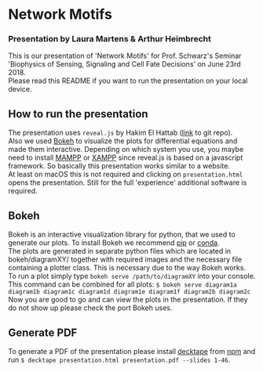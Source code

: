 # Network Motifs
### Presentation by Laura Martens & Arthur Heimbrecht

This is our presentation of 'Network Motifs' for Prof. Schwarz's Seminar 'Biophysics of Sensing, Signaling and Cell Fate Decisions' on June 23rd 2018. <br>
Please read this README if you want to run the presentation on your local device.

## How to run the presentation
The presentation uses `reveal.js` by Hakim El Hattab ([link](https://github.com/hakimel/reveal.js/) to git repo). <br>
Also we used [Bokeh](https://bokeh.pydata.org/en/latest/) to visualize the plots for differential equations and made them interactive.
Depending on which system you use, you maybe need to install [MAMPP]() or [XAMPP]() since reveal.js is based on a javascript framework.
So basically this presentation works similar to a website. <br>
At least on macOS this is not required and clicking on `presentation.html` opens the presentation.
Still for the  full 'experience' additional software is required.

## Bokeh
Bokeh is an interactive visualization library for python, that we used to generate our plots.
To install Bokeh we recommend [pip]() or [conda](). <br>
The plots are generated in separate python files which are located in bokeh/diagramXY/ together with required images and the necessary file containing a plotter class.
This is necessary due to the way Bokeh works.
To run a plot simply  type `bokeh serve /path/to/diagramXY` into your console. <br>
This command can be combined for all plots: `$ bokeh serve diagram1a diagram1b diagram1c diagram1d diagram1e diagram1f diagram2b diagram2c`
Now you are good to go and can view the plots in the presentation.
If they do not show up please check the port Bokeh uses.

## Generate PDF
To generate a PDF of the presentation please install [decktape]() from [npm]() and run `$ decktape presentation.html presentation.pdf --slides 1-46`.

